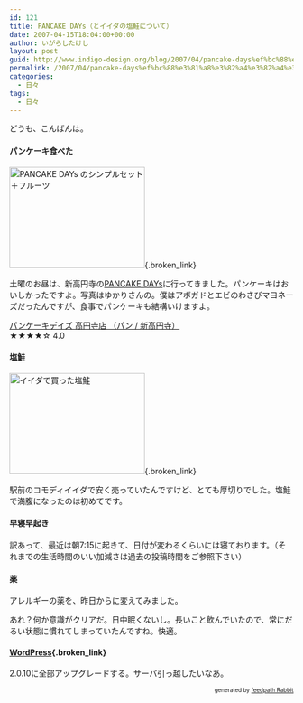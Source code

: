 ```yaml
---
id: 121
title: PANCAKE DAYs（とイイダの塩鮭について）
date: 2007-04-15T18:04:00+00:00
author: いがらしたけし
layout: post
guid: http://www.indigo-design.org/blog/2007/04/pancake-days%ef%bc%88%e3%81%a8%e3%82%a4%e3%82%a4%e3%83%80%e3%81%ae%e5%a1%a9%e9%ae%ad%e3%81%ab%e3%81%a4%e3%81%84%e3%81%a6%ef%bc%89/
permalink: /2007/04/pancake-days%ef%bc%88%e3%81%a8%e3%82%a4%e3%82%a4%e3%83%80%e3%81%ae%e5%a1%a9%e9%ae%ad%e3%81%ab%e3%81%a4%e3%81%84%e3%81%a6%ef%bc%89/
categories:
  - 日々
tags:
  - 日々
---
```

どうも、こんばんは。

#### パンケーキ食べた

[<img src="http://art6.photozou.jp/pub/767/120767/photo/3000087.jpg" alt="PANCAKE DAYs のシンプルセット＋フルーツ" height="179" width="240" />](http://photozou.jp/photo/show/120767/3000087){.broken_link}

土曜のお昼は、新高円寺の[PANCAKE DAYs](http://www.pancakedays.jp/)に行ってきました。パンケーキはおいしかったですよ。写真はゆかりさんの。僕はアボガドとエビのわさびマヨネーズだったんですが、食事でパンケーキも結構いけますよ。

<div class="tabelog">
  <a href="http://r.tabelog.com/tokyo/rstdtl/13022144/" rel="tabelog-13022144-4.0" class="broken_link">パンケーキデイズ 高円寺店 （パン / 新高円寺）</a><br /><span>★★★★</span><span>☆</span> 4.0
</div>

#### 塩鮭

[<img src="http://art6.photozou.jp/pub/767/120767/photo/3000089.jpg" alt="イイダで買った塩鮭" height="179" width="240" />](http://photozou.jp/photo/show/120767/3000089){.broken_link}

駅前のコモディイイダで安く売っていたんですけど、とても厚切りでした。塩鮭で満腹になったのは初めてです。

#### 早寝早起き

訳あって、最近は朝7:15に起きて、日付が変わるくらいには寝ております。（それまでの生活時間のいい加減さは過去の投稿時間をご参照下さい）

#### 薬

アレルギーの薬を、昨日から[](http://www.interq.or.jp/ox/dwm/se/se44/se4490022.html)に変えてみました。</p> 

あれ？何か意識がクリアだ。日中眠くないし。長いこと飲んでいたので、常にだるい状態に慣れてしまっていたんですね。快適。

#### [WordPress](http://wordpress.xwd.jp/){.broken_link}

2.0.10に全部アップグレードする。サーバ引っ越したいなあ。

<div style="text-align: right;font-size: 10px">
  &nbsp;&nbsp;<span>generated by <a href="http://feedpath.jp" title="feedpath Rabbit" target="_blank">feedpath Rabbit</a></span>
</div>
